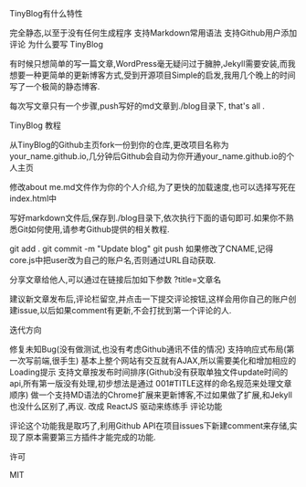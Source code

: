 TinyBlog有什么特性

完全静态,以至于没有任何生成程序
支持Markdown常用语法
支持Github用户添加评论
为什么要写 TinyBlog

有时候只想简单的写一篇文章,WordPress毫无疑问过于臃肿,Jekyll需要安装,而我想要一种更简单的更新博客方式,受到开源项目Simple的启发,我用几个晚上的时间写了一个极简的静态博客.

每次写文章只有一个步骤,push写好的md文章到./blog目录下, that's all .

TinyBlog 教程

从TinyBlog的Github主页fork一份到你的仓库,更改项目名称为your_name.github.io,几分钟后Github会自动为你开通your_name.github.io的个人主页

修改about me.md文件作为你的个人介绍,为了更快的加载速度,也可以选择写死在index.html中

写好markdown文件后,保存到./blog目录下,依次执行下面的语句即可.如果你不熟悉Git如何使用,请参考Github提供的相关教程.

git add . git commit -m "Update blog" git push
如果修改了CNAME,记得core.js中把user改为自己的账户名,否则通过URL自动获取.

分享文章给他人,可以通过在链接后加如下参数 ?title=文章名

建议新文章发布后,评论栏留空,并点击一下提交评论按钮,这样会用你自己的账户创建issue,以后如果comment有更新,不会打扰到第一个评论的人.

迭代方向

修复未知Bug(没有做测试,也没有考虑Github通讯不佳的情况)
支持响应式布局(第一次写前端,很手生)
基本上整个网站有交互就有AJAX,所以需要美化和增加相应的Loading提示
支持文章按发布时间排序(Github没有获取单独文件update时间的api,所有第一版没有处理,初步想法是通过 001#TITLE这样的命名规范来处理文章顺序)
做一个支持MD语法的Chrome扩展来更新博客,不过如果做了扩展,和Jekyll也没什么区别了,再议.
改成 ReactJS 驱动来练练手
评论功能

评论这个功能我是取巧了,利用Github API在项目issues下新建comment来存储,实现了原本需要第三方插件才能完成的功能.

许可

MIT
